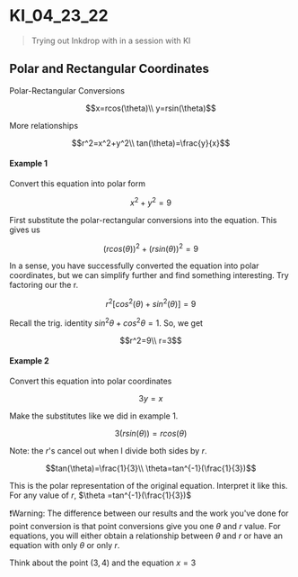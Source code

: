 # KI_04_23_22

> Trying out Inkdrop with in a session with KI

## Polar and Rectangular Coordinates

Polar-Rectangular Conversions
```math
x=rcos(\theta)\\
y=rsin(\theta)
```

More relationships
```math
r^2=x^2+y^2\\
tan(\theta)=\frac{y}{x}
```

#### Example 1
Convert this equation into polar form
```math
x^2+y^2=9
```
First substitute the polar-rectangular conversions into the equation. This gives us
```math
(rcos(\theta))^2+(rsin(\theta))^2=9
```
In a sense, you have successfully converted the equation into polar coordinates, but we can simplify further and find something interesting. Try factoring our the r.
```math
r^2\big[cos^2(\theta)+sin^2(\theta)\big]=9
```
Recall the trig. identity $sin^2{\theta}+cos^2{\theta}=1$. So, we get
```math
r^2=9\\
r=3
```
#### Example 2
Convert this equation into polar coordinates
```math
3y=x
```
Make the substitutes like we did in example 1.
```math
3(rsin(\theta))=rcos(\theta)
```
Note: the $r$'s cancel out when I divide both sides by $r$.
```math
tan(\theta)=\frac{1}{3}\\
\theta=tan^{-1}(\frac{1}{3})
```
This is the polar representation of the original equation. Interpret it like this. For any value of $r$, $\theta =tan^{-1}(\frac{1}{3})$

❗️Warning: The difference between our results and the work you've done for point conversion is that point conversions give you one $\theta$ and $r$ value. For equations, you will either obtain a relationship between $\theta$ and $r$ or have an equation with only $\theta$ or only $r$. 

Think about the point $(3,4)$ and the equation $x=3$